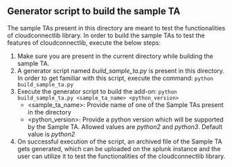## Generator script to build the sample TA
The sample TAs present in this directory are meant to test the functionalities of cloudconnectlib library. In order to build the sample TAs to test the features of cloudconnectlib, execute the below steps:
1. Make sure you are present in the current directory while building the sample TA.
2. A generator script named _build_sample_ta.py_ is present in this directory. In order to get familiar with this script, execute the command: `python build_sample_ta.py`
3. Execute the generator script to build the add-on: `python build_sample_ta.py <sample_ta_name> <python_version>`
   - <sample_ta_name>: Provide name of one of the Sample TAs present in the directory
   - <python_version>: Provide a python version which will be supported by the Sample TA. Allowed values are _python2_ and _python3_. Default value is _python2_
4. On successful execution of the script, an archived file of the Sample TA gets generated, which can be uploaded on the splunk instance and the user can utilize it to test the functionalities of the cloudconnectlib library.
